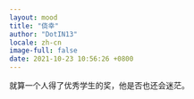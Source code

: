```yaml
---
layout: mood
title: "侥幸"
author: "DotIN13"
locale: zh-cn
image-full: false
date: 2021-10-23 10:56:26 +0800
---
```


就算一个人得了优秀学生的奖，他是否也还会迷茫。
